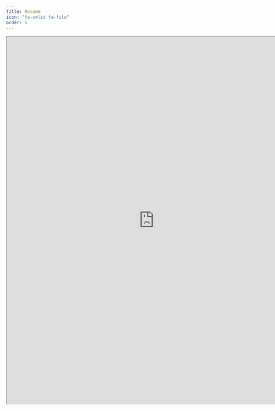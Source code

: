```yaml
---
title: Resume
icon: "fa-solid fa-file"
order: 5
---
```

<iframe src="https://docs.google.com/document/d/e/2PACX-1vSTt8kkObmmFcNcRgKAzS9d2Lct09mPOd-w9CeYifcW6_5nTBlvGg_0L_UJfR8Hb4VOdL-ObnXMidad/pub?embedded=true" width="800" height="1000"></iframe>